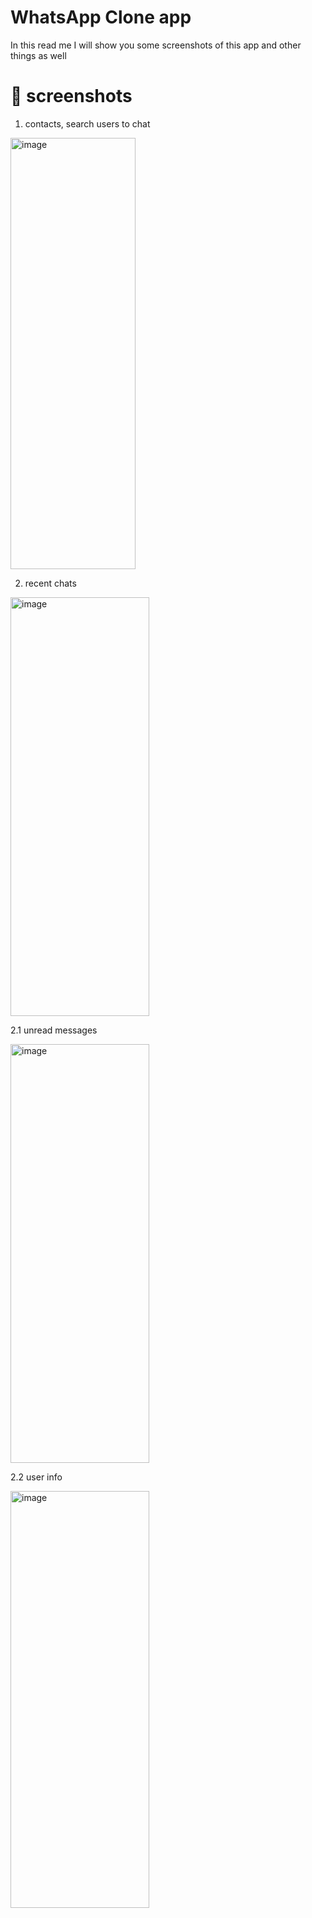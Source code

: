 # WhatsApp Clone app 
In this read me I will show you some screenshots of this app and other things as well 
# :iphone: screenshots
1. contacts, search users to chat 
   
 <img width="200" height="690" alt="image" src="https://github.com/user-attachments/assets/b0a11be6-a78c-4e57-ac43-2a48ec52ba25" /> 

 2. recent chats

 <img width="222" height="670" alt="image" src="https://github.com/user-attachments/assets/e8b82e78-ee99-4dbe-8d08-7f70f81ec12e" />
 
2.1 unread messages 
 
 <img width="222" height="670" alt="image" src="https://github.com/user-attachments/assets/3169923f-631a-43d2-a141-a4b8a73941f8" />

 2.2 user info 

 <img width="222" height="667" alt="image" src="https://github.com/user-attachments/assets/c754faf3-fa6f-4858-9c97-9e6df90bba95" />



 
